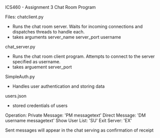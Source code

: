 ICS460 - Assignment 3
Chat Room Program

Files:
chatclient.py
 - Runs the chat room server. Waits for incoming connections and dispatches threads to handle each. 
 - takes arguments server_name server_port username  

chat_server.py 
 - Runs the chat room client program. Attempts to connect to the server specified as username. 
 - takes arguement server_port

SimpleAuth.py
 - Handles user authentication and storing data

users.json
 - stored credentials of users


Operation:
Private Message: 'PM messagetext'
Direct Message:  'DM username messagetext'
Show User List:  'SU'
Exit Server:     'EX'

Sent messages will appear in the chat serving as confirmation of receipt